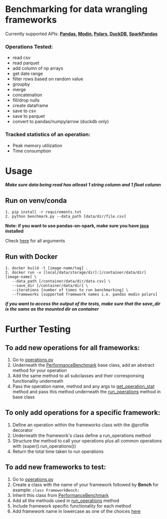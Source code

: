 # Benchmarking for data wrangling frameworks
Currently supported APIs: **[Pandas](https://pandasguide.readthedocs.io/en/latest/), [Modin](https://modin.readthedocs.io/en/stable/), [Polars](https://pola-rs.github.io/polars-book/user-guide/), [DuckDB](https://duckdb.org/docs/api/python/overview), [SparkPandas](https://spark.apache.org/docs/latest/api/python/user_guide/pandas_on_spark/index.html)**

### Operations Tested:
- read csv
- read parquet
- add column of np arrays
- get date range
- filter rows based on random value
- groupby
- merge
- concatenation
- fill/drop nulls
- create dataframe
- save to csv
- save to parquet
- convert to pandas/numpy/arrow (duckdb only)

### Tracked statistics of an operation:
- Peak memory utilization 
- Time consumption

# Usage
***Make sure data being read has atleast 1 string column and 1 float column***


## Run on venv/conda
```
1. pip install -r requirements.txt
2. python benchmark.py --data_path [data/dir/file.csv]
```

**Note: if you want to use pandas-on-spark, make sure you have [java](https://www.java.com/en/download/) installed**

Check [here](https://github.com/muneeb-ds/data_benchmark/blob/460692d675a4da092d0ac722c2e3aa59119df44b/utils.py#L12-L23) for all arguments

## Run with Docker
```
1. docker build -t [image-name/tag] .
2. docker run -v [local/data/storage/dir]:[/container/data/dir] [image-name] \
   --data_path [/container/data/dir/data.csv] \
   --save_dir [/container/data/dir] \
   --iterations [number of times to run benchmarking] \
   --frameworks [supported framework names i.e. pandas modin polars]
```
***if you want to access the output of the tests, make sure that the save_dir is the same as the mounted dir on container***

# Further Testing

## To add new operations for all frameworks:
1. Go to [operations.py](https://github.com/muneeb-ds/data_benchmark/blob/main/operations.py)
2. Underneath the [PerformanceBenchmark](https://github.com/muneeb-ds/data_benchmark/blob/a22f3af8e75f45d13c626856e943e56ce443d673/operations.py#L14) base class, add an abstract method for your operation
3. Add the same method to all subclasses and their corresponsing functionality underneath
4. Pass the operation name, method and any args to [get_operation_stat](https://github.com/muneeb-ds/data_benchmark/blob/a22f3af8e75f45d13c626856e943e56ce443d673/operations.py#L28) method and pass this method underneath the [run_operations](https://github.com/muneeb-ds/data_benchmark/blob/a22f3af8e75f45d13c626856e943e56ce443d673/operations.py#L104) method in base class

## To only add operations for a specific framework:
1. Define an operation within the frameworks class with the @profile decorator
2. Underneath the framework's class define a run_operations method
3. Structure the method to call your operations plus all common operations with (super().run_operations())
4. Return the total time taken to run operations

## To add new frameworks to test:
1. Go to [operations.py](https://github.com/muneeb-ds/data_benchmark/blob/main/operations.py)
2. Create a class with the name of your framework followed by **Bench** for example: `class FrameworkBench:`
3. Inherit this class from [PerformanceBenchmark](https://github.com/muneeb-ds/data_benchmark/blob/a22f3af8e75f45d13c626856e943e56ce443d673/operations.py#L14)
4. Add all the methods used in [run_operations](https://github.com/muneeb-ds/data_benchmark/blob/a22f3af8e75f45d13c626856e943e56ce443d673/operations.py#L104) method
5. Include framework specific functionality for each method
6. Add framework name in lowercase as one of the choices [here](https://github.com/muneeb-ds/data_benchmark/blob/fd868d69bdf98591f4bc9e3ebc53504b1a0069f9/utils.py#L22)
